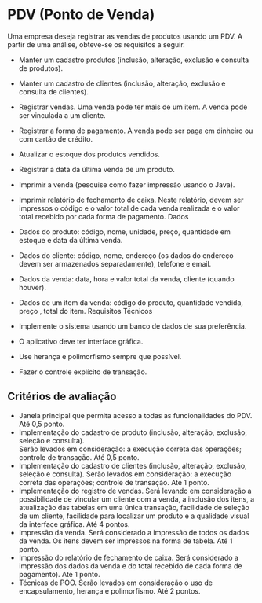 # PDV (Ponto de Venda)

Uma empresa deseja registrar as vendas de produtos usando um PDV. A partir de uma análise,
obteve-se os requisitos a seguir.  

- Manter um cadastro produtos (inclusão, alteração, exclusão e consulta de produtos).
- Manter um cadastro de clientes (inclusão, alteração, exclusão e consulta de clientes).
- Registrar vendas. Uma venda pode ter mais de um item. A venda pode ser vinculada a um
cliente.
- Registrar a forma de pagamento. A venda pode ser paga em dinheiro ou com cartão de
crédito.
- Atualizar o estoque dos produtos vendidos.
- Registrar a data da última venda de um produto.
- Imprimir a venda (pesquise como fazer impressão usando o Java).
- Imprimir relatório de fechamento de caixa. Neste relatório, devem ser impressos o código e o
valor total de cada venda realizada e o valor total recebido por cada forma de pagamento.
Dados
- Dados do produto: código, nome, unidade, preço, quantidade em estoque e data da última
venda.
- Dados do cliente: código, nome, endereço (os dados do endereço devem ser armazenados
separadamente), telefone e email.
- Dados da venda: data, hora e valor total da venda, cliente (quando houver).
- Dados de um item da venda: código do produto, quantidade vendida, preço , total do item.
Requisitos Técnicos
- Implemente o sistema usando um banco de dados de sua preferência.
- O aplicativo deve ter interface gráfica.

- Use herança e polimorfismo sempre que possível.
- Fazer o controle explícito de transação.  

## Critérios de avaliação  
- Janela principal que permita acesso a todas as funcionalidades do PDV. Até 0,5 ponto.  
- Implementação do cadastro de produto (inclusão, alteração, exclusão, seleção e consulta).   
Serão levados em consideração: a execução correta das operações; controle de transação. Até 0,5 ponto.  
- Implementação do cadastro de clientes (inclusão, alteração, exclusão, seleção e consulta). 
Serão levados em consideração: a execução correta das operações; controle de transação. Até 1 ponto.  
- Implementação do registro de vendas. Será levando em consideração a possibilidade de vincular um cliente com a venda, a inclusão dos itens, a atualização das tabelas em uma
única transação, facilidade de seleção de um cliente, facilidade para localizar um produto e a qualidade visual da interface gráfica. Até 4 pontos.  
- Impressão da venda. Será considerado a impressão de todos os dados da venda. Os itens devem ser impressos na forma de tabela. Até 1 ponto.  
- Impressão do relatório de fechamento de caixa. Será considerado a impressão dos dados da venda e do total recebido de cada forma de pagamento). Até 1 ponto.  
- Técnicas de POO. Serão levados em consideração o uso de encapsulamento, herança e polimorfismo. Até 2 pontos.  
